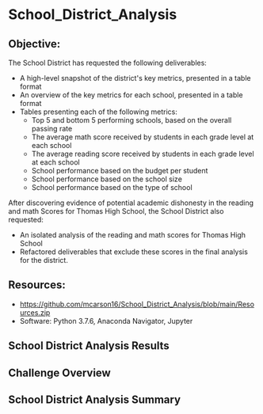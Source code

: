 # School_District_Analysis
## Objective:
The School District has requested the following deliverables:
 - A high-level snapshot of the district's key metrics, presented in a table format
 - An overview of the key metrics for each school, presented in a table format
 - Tables presenting each of the following metrics:
    - Top 5 and bottom 5 performing schools, based on the overall passing rate
    - The average math score received by students in each grade level at each school
    - The average reading score received by students in each grade level at each school
    - School performance based on the budget per student
    - School performance based on the school size 
    - School performance based on the type of school

After discovering evidence of potential academic dishonesty in the reading and math Scores for Thomas High School, the School District also requested:
 - An isolated analysis of the reading and math scores for Thomas High School
 - Refactored deliverables that exclude these scores in the final analysis for the district.

## Resources:
 - https://github.com/mcarson16/School_District_Analysis/blob/main/Resources.zip
 - Software: Python 3.7.6, Anaconda Navigator, Jupyter 

## School District Analysis Results

## Challenge Overview

## School District Analysis Summary
